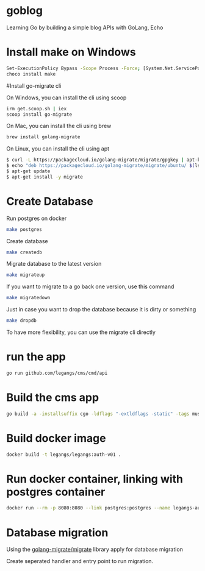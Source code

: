 # goblog
Learning Go by building a simple blog APIs with GoLang, Echo

# Install make on Windows 

```bash
Set-ExecutionPolicy Bypass -Scope Process -Force; [System.Net.ServicePointManager]::SecurityProtocol = [System.Net.ServicePointManager]::SecurityProtocol -bor 3072; iex ((New-Object System.Net.WebClient).DownloadString('https://community.chocolatey.org/install.ps1'))
choco install make
```

#Install go-migrate cli

On Windows, you can install the cli using scoop

```bash
irm get.scoop.sh | iex
scoop install go-migrate
```

On Mac, you can install the cli using brew

```bash
brew install golang-migrate
```

On Linux, you can install the cli using apt

```bash
$ curl -L https://packagecloud.io/golang-migrate/migrate/gpgkey | apt-key add -
$ echo "deb https://packagecloud.io/golang-migrate/migrate/ubuntu/ $(lsb_release -sc) main" > /etc/apt/sources.list.d/migrate.list
$ apt-get update
$ apt-get install -y migrate
```

# Create Database 
Run postgres on docker 

```bash
make postgres
```

Create database 

```bash
make createdb
```
Migrate database to the latest version

```bash
make migrateup
```

If you want to migrate to a go back one version, use this command

```bash
make migratedown
```
Just in case you want to drop the database because it is dirty or something

```bash
make dropdb
```

To have more flexibility, you can use the migrate cli directly

# run the app

```bash
go run github.com/legangs/cms/cmd/api
``` 

# Build the cms app 

```bash
go build -a -installsuffix cgo -ldflags "-extldflags -static" -tags musl github.com/legangs/auth/cmd/auth
```


# Build docker image
```bash
docker build -t legangs/legangs:auth-v01 .
``` 

# Run docker container, linking with postgres container 

```bash
docker run --rm -p 8080:8080 --link postgres:postgres --name legangs-auth -e DB_HOST=postgres -e DB_PORT=5432 -e DB_USER=postgres -e DB_PASSWORD=docker -e DB_NAME=goblog -e PORT=8080 -e JWT_SECRET=my_secret_key legangs/legangs:auth-v01
```

# Database migration
Using the [golang-migrate/migrate](https://github.com/golang-migrate/migrate) library apply for database migration 

Create seperated handler and entry point to run migration.
